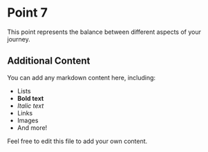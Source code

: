 # Point 7

This point represents the balance between different aspects of your journey.

## Additional Content

You can add any markdown content here, including:
- Lists
- **Bold text**
- *Italic text*
- Links
- Images
- And more!

Feel free to edit this file to add your own content. 